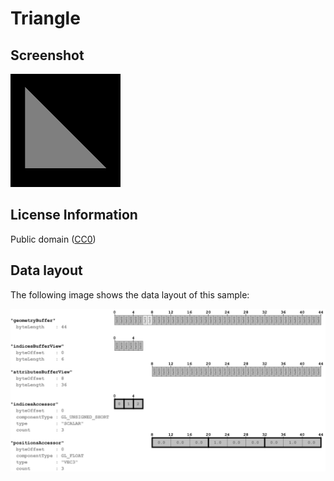 # Triangle

## Screenshot

![screenshot](screenshot/screenshot.png)

## License Information

Public domain ([CC0](https://creativecommons.org/publicdomain/zero/1.0/))

## Data layout

The following image shows the data layout of this sample:

![simpleTriangle](screenshot/simpleTriangle.png)
